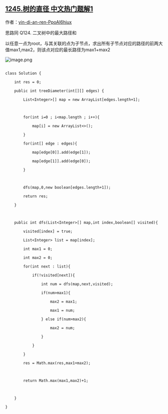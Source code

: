 ## [1245.树的直径 中文热门题解1](https://leetcode.cn/problems/tree-diameter/solutions/100000/shu-de-dfs-by-yin-di-an-ren-ppoai6hjux)

作者：[yin-di-an-ren-PpoAI6hjux](https://leetcode.cn/u/yin-di-an-ren-PpoAI6hjux)

思路同  Q124. 二叉树中的最大路径和
以任意一点为root，与其关联的点为子节点，求出所有子节点对应的路径的前两大值max1,max2，则该点对应的最长路径为max1+max2
![image.png](https://pic.leetcode-cn.com/32a36001d6816edfe1e2875d1555792b959503f5802469ddce2e59813ab79fd9-image.png)

```
class Solution {
    int res = 0;
    public int treeDiameter(int[][] edges) {
        List<Integer>[] map = new ArrayList[edges.length+1];
        
        for(int i=0 ; i<map.length ; i++){
            map[i] = new ArrayList<>();
        }
        for(int[] edge : edges){
            map[edge[0]].add(edge[1]);
            map[edge[1]].add(edge[0]);
        }
        
        dfs(map,0,new boolean[edges.length+1]);
        return res;
    }
    
    public int dfs(List<Integer>[] map,int index,boolean[] visited){
        visited[index] = true;
        List<Integer> list = map[index];
        int max1 = 0;
        int max2 = 0;
        for(int next : list){
            if(!visited[next]){               
                int num = dfs(map,next,visited);
                if(num>max1){
                    max2 = max1;
                    max1 = num;
                } else if(num>max2){
                    max2 = num;
                }
            }
        }
        res = Math.max(res,max1+max2);
        
        return Math.max(max1,max2)+1;
        
    }
}
```


